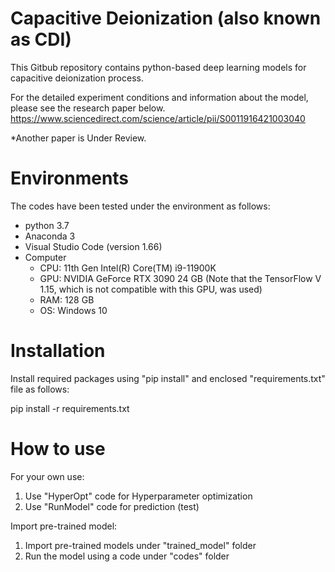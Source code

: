 # Capacitive Deionization (also known as CDI)
This Gitbub repository contains python-based deep learning models for capacitive deionization process.

For the detailed experiment conditions and information about the model, please see the research paper below.
https://www.sciencedirect.com/science/article/pii/S0011916421003040

*Another paper is Under Review.

# Environments
The codes have been tested under the environment as follows:
- python 3.7
- Anaconda 3
- Visual Studio Code (version 1.66)
- Computer
    * CPU: 11th Gen Intel(R) Core(TM) i9-11900K
    * GPU: NVIDIA GeForce RTX 3090 24 GB (Note that the TensorFlow V 1.15, which is not compatible with this GPU, was used)
    * RAM: 128 GB
    * OS: Windows 10

# Installation
Install required packages using "pip install" and enclosed "requirements.txt" file as follows:

pip install -r requirements.txt

# How to use
For your own use:
1. Use "HyperOpt" code for Hyperparameter optimization
2. Use "RunModel" code for prediction (test)

Import pre-trained model:
1. Import pre-trained models under "trained_model" folder
2. Run the model using a code under "codes" folder
